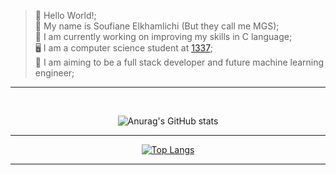
>  👋 Hello World!; \
>  👀 My name is Soufiane Elkhamlichi (But they call me MGS); \
>  💪 I am currently working on improving my skills in C language; \
>  🖥️ I am a computer science student at [1337](1337.ma); \
>  🎯 I am aiming to be a full stack developer and future machine learning engineer;

---------------

<br>

 <!--<center>
 
 [![42 Profile Card](https://1337-readme.vercel.app/api/profile?cursus=42cursus&dark=true&login=sel-kham)](https://github.com/MGS15)
 
 </center>

---------------
-->
 <center>
 
 ![Anurag's GitHub stats](https://github-readme-stats.vercel.app/api?username=soufianeelkhamlichi&show_icons=true&theme=github_dark)
 
 </center>
 
---------------

<center>
 
 [![Top Langs](https://github-readme-stats.vercel.app/api/top-langs/?username=soufianeelkhamlichi&layout=compact&theme=github_dark)](https://github.com/anuraghazra/github-readme-stats)
 
 </center>

---------------
